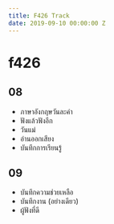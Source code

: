 ```yaml
---
title: F426 Track
date: 2019-09-10 00:00:00 Z
---
```


# f426
## 08
- ภาษาอังกฤษวันละคำ
- ฟังแล้วฟังอีก
- วันแม่
- อ่านออกเสียง
- บันทึกการเรียนรู้
## 09
- บันทึกความช่วยเหลือ
- บันทึกงาน (อย่างเดียว)
- ผู้ฟังที่ดี
